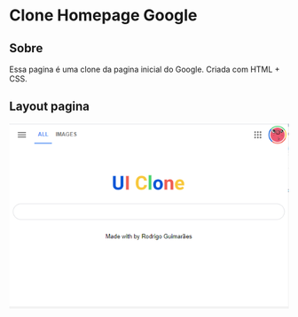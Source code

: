 # Clone Homepage Google

## Sobre

Essa pagina é uma clone da pagina inicial do Google. Criada com HTML + CSS.



## Layout pagina

<img src="img/tela-UI-Clone.PNG" >

